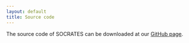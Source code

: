 ```yaml
---
layout: default
title: Source code
---
```


The source code of SOCRATES can be downloaded at our <a href="https://github.com/longph1989/Socrates">GitHub page</a>.
